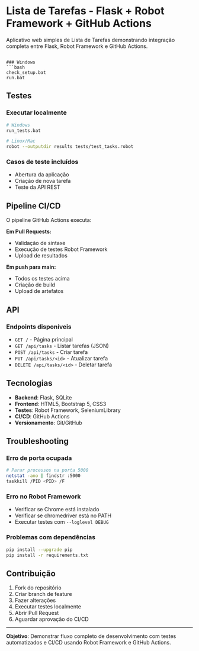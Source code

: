 # Lista de Tarefas - Flask + Robot Framework + GitHub Actions

Aplicativo web simples de Lista de Tarefas demonstrando integração completa entre Flask, Robot Framework e GitHub Actions.

```

### Windows
```bash
check_setup.bat
run.bat
```

## Testes

### Executar localmente
```bash
# Windows
run_tests.bat

# Linux/Mac
robot --outputdir results tests/test_tasks.robot
```

### Casos de teste incluídos
- Abertura da aplicação
- Criação de nova tarefa
- Teste da API REST

## Pipeline CI/CD

O pipeline GitHub Actions executa:

**Em Pull Requests:**
- Validação de sintaxe
- Execução de testes Robot Framework
- Upload de resultados

**Em push para main:**
- Todos os testes acima
- Criação de build
- Upload de artefatos

## API

### Endpoints disponíveis
- `GET /` - Página principal
- `GET /api/tasks` - Listar tarefas (JSON)
- `POST /api/tasks` - Criar tarefa
- `PUT /api/tasks/<id>` - Atualizar tarefa
- `DELETE /api/tasks/<id>` - Deletar tarefa

## Tecnologias

- **Backend**: Flask, SQLite
- **Frontend**: HTML5, Bootstrap 5, CSS3
- **Testes**: Robot Framework, SeleniumLibrary
- **CI/CD**: GitHub Actions
- **Versionamento**: Git/GitHub

## Troubleshooting

### Erro de porta ocupada
```bash
# Parar processos na porta 5000
netstat -ano | findstr :5000
taskkill /PID <PID> /F
```

### Erro no Robot Framework
- Verificar se Chrome está instalado
- Verificar se chromedriver está no PATH
- Executar testes com `--loglevel DEBUG`

### Problemas com dependências
```bash
pip install --upgrade pip
pip install -r requirements.txt
```

## Contribuição

1. Fork do repositório
2. Criar branch de feature
3. Fazer alterações
4. Executar testes localmente
5. Abrir Pull Request
6. Aguardar aprovação do CI/CD

---

**Objetivo**: Demonstrar fluxo completo de desenvolvimento com testes automatizados e CI/CD usando Robot Framework e GitHub Actions.
